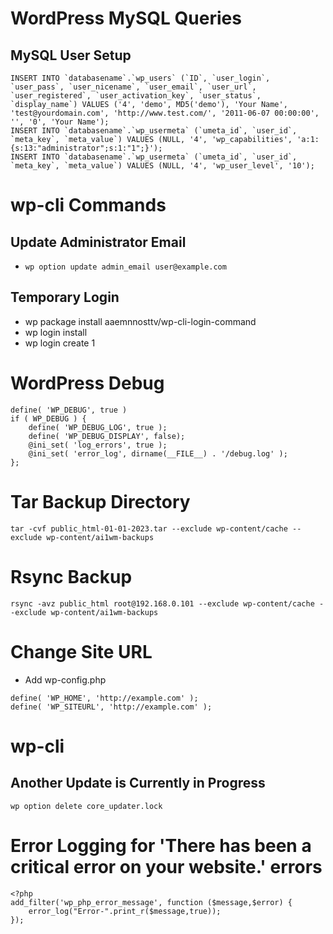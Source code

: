 # WordPress MySQL Queries
## MySQL User Setup
```
INSERT INTO `databasename`.`wp_users` (`ID`, `user_login`, `user_pass`, `user_nicename`, `user_email`, `user_url`, `user_registered`, `user_activation_key`, `user_status`, `display_name`) VALUES ('4', 'demo', MD5('demo'), 'Your Name', 'test@yourdomain.com', 'http://www.test.com/', '2011-06-07 00:00:00', '', '0', 'Your Name');
INSERT INTO `databasename`.`wp_usermeta` (`umeta_id`, `user_id`, `meta_key`, `meta_value`) VALUES (NULL, '4', 'wp_capabilities', 'a:1:{s:13:"administrator";s:1:"1";}');
INSERT INTO `databasename`.`wp_usermeta` (`umeta_id`, `user_id`, `meta_key`, `meta_value`) VALUES (NULL, '4', 'wp_user_level', '10');
```
# wp-cli Commands
## Update Administrator Email
* ```wp option update admin_email user@example.com```

## Temporary Login
* wp package install aaemnnosttv/wp-cli-login-command
* wp login install
* wp login create 1

# WordPress Debug
```
define( 'WP_DEBUG', true )
if ( WP_DEBUG ) {
    define( 'WP_DEBUG_LOG', true );
    define( 'WP_DEBUG_DISPLAY', false);
    @ini_set( 'log_errors', true );
    @ini_set( 'error_log', dirname(__FILE__) . '/debug.log' );
};
```

# Tar Backup Directory
```
tar -cvf public_html-01-01-2023.tar --exclude wp-content/cache --exclude wp-content/ai1wm-backups
```

# Rsync Backup
```
rsync -avz public_html root@192.168.0.101 --exclude wp-content/cache --exclude wp-content/ai1wm-backups
```

# Change Site URL
* Add wp-config.php
```
define( 'WP_HOME', 'http://example.com' );
define( 'WP_SITEURL', 'http://example.com' );
```

# wp-cli
## Another Update is Currently in Progress
```wp option delete core_updater.lock```

# Error Logging for 'There has been a critical error on your website.' errors
```
<?php
add_filter('wp_php_error_message', function ($message,$error) {
    error_log("Error-".print_r($message,true));
});
```